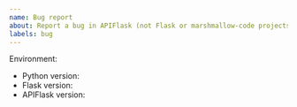 ```yaml
---
name: Bug report
about: Report a bug in APIFlask (not Flask or marshmallow-code projects)
labels: bug
---
```


<!--
This issue tracker is a tool to address bugs in APIFlask itself. Please use
GitHub Discussion or Stack Overflow for questions about your own code.

Replace this comment with a clear outline of what the bug is.
-->

<!--
Describe how to replicate the bug.

Include a minimal reproducible example that demonstrates the bug.
Include the full traceback if there was an exception.
-->

<!--
Describe the expected behavior that should have happened but didn't.
-->

Environment:

- Python version:
- Flask version:
- APIFlask version:
